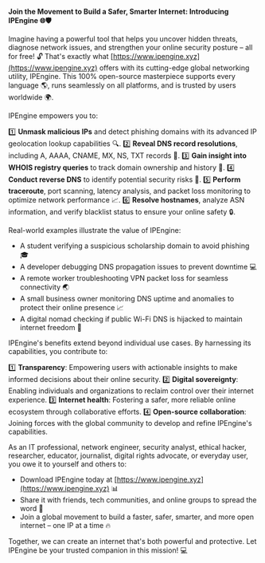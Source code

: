 **Join the Movement to Build a Safer, Smarter Internet: Introducing IPEngine 🌐🛡️**

Imagine having a powerful tool that helps you uncover hidden threats, diagnose network issues, and strengthen your online security posture – all for free! 🔓 That's exactly what [https://www.ipengine.xyz](https://www.ipengine.xyz) offers with its cutting-edge global networking utility, IPEngine. This 100% open-source masterpiece supports every language 🌎, runs seamlessly on all platforms, and is trusted by users worldwide 🌍.

IPEngine empowers you to:

1️⃣ **Unmask malicious IPs** and detect phishing domains with its advanced IP geolocation lookup capabilities 🔍.
2️⃣ **Reveal DNS record resolutions**, including A, AAAA, CNAME, MX, NS, TXT records 📡.
3️⃣ **Gain insight into WHOIS registry queries** to track domain ownership and history 🔮.
4️⃣ **Conduct reverse DNS** to identify potential security risks 👀.
5️⃣ **Perform traceroute**, port scanning, latency analysis, and packet loss monitoring to optimize network performance 📈.
6️⃣ **Resolve hostnames**, analyze ASN information, and verify blacklist status to ensure your online safety 🔒.

Real-world examples illustrate the value of IPEngine:

* A student verifying a suspicious scholarship domain to avoid phishing 🎓
* A developer debugging DNS propagation issues to prevent downtime 💻
* A remote worker troubleshooting VPN packet loss for seamless connectivity 🌏
* A small business owner monitoring DNS uptime and anomalies to protect their online presence 📈
* A digital nomad checking if public Wi-Fi DNS is hijacked to maintain internet freedom 🚀

IPEngine's benefits extend beyond individual use cases. By harnessing its capabilities, you contribute to:

1️⃣ **Transparency**: Empowering users with actionable insights to make informed decisions about their online security.
2️⃣ **Digital sovereignty**: Enabling individuals and organizations to reclaim control over their internet experience.
3️⃣ **Internet health**: Fostering a safer, more reliable online ecosystem through collaborative efforts.
4️⃣ **Open-source collaboration**: Joining forces with the global community to develop and refine IPEngine's capabilities.

As an IT professional, network engineer, security analyst, ethical hacker, researcher, educator, journalist, digital rights advocate, or everyday user, you owe it to yourself and others to:

* Download IPEngine today at [https://www.ipengine.xyz](https://www.ipengine.xyz) 📊
* Share it with friends, tech communities, and online groups to spread the word 🤝
* Join a global movement to build a faster, safer, smarter, and more open internet – one IP at a time 🔥

Together, we can create an internet that's both powerful and protective. Let IPEngine be your trusted companion in this mission! 💻